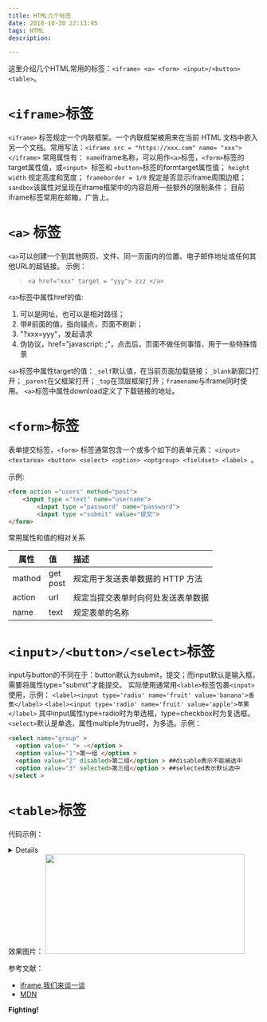 ```yaml
---
title: HTML几个标签
date: 2018-10-30 22:13:45
tags: HTML
description: 

---
```


这里介绍几个HTML常用的标签：`<iframe> <a> <form> <input>/<button> <table>`。
#  `<iframe>`标签
`<iframe>` 标签规定一个内联框架。一个内联框架被用来在当前 HTML 文档中嵌入另一个文档。常用写法：` <iframe src = "https://xxx.com" name= "xxx"> </iframe> `
常用属性有：
`name`iframe名称，可以用作`<a>`标签，`<form>`标签的target属性值，或`<input> `标签和 `<button>`标签的formtarget属性值；
`height` `width` 规定高度和宽度；
`frameborder = 1/0` 规定是否显示iframe周围边框；
`sandbox`该属性对呈现在iframe框架中的内容启用一些额外的限制条件；
目前iframe标签常用在邮箱，广告上。


  `<a>` 标签
===============
`<a>`可以创建一个到其他网页、文件、同一页面内的位置、电子邮件地址或任何其他URL的超链接。
示例：
> `<a href="xxx" target = "yyy"> zzz </a>`

`<a>`标签中属性href的值:
1. 可以是网址，也可以是相对路径； 
2. 带#前面的值，指向锚点，页面不刷新；
3. "?xxx=yyy"，发起请求
4. 伪协议，href="javascript: ;"，点击后，页面不做任何事情，用于一些特殊情景

`<a>`标签中属性target的值：`_self`默认值，在当前页面加载链接；`_blank`新窗口打开；`_parent`在父框架打开；`_top`在顶层框架打开；`framename`与iframe同时使用。
`<a>`标签中属性download定义了下载链接的地址。


`<form>`标签
====================
 表单提交标签，`<form>` 标签通常包含一个或多个如下的表单元素：
` <input>  <textarea> <button> <select> <option> <optgroup> <fieldset> <label>  `。

示例: 
> 
```html
<form action ="users" method="post"> 
    <input type ="text" name="username">
        <input type ="password" name="password">
        <input type ="submit" value="提交">
</form>
```
 
 常用属性和值的相对关系
 
| 属性 | 值 | 描述 |
| --- | :--- | :--- |
|mathod|get<br>post|规定用于发送表单数据的 HTTP 方法|
|action|url|规定当提交表单时向何处发送表单数据
|name|text|规定表单的名称

`<input>/<button>/<select>`标签
===================
input与button的不同在于：button默认为submit，提交；而input默认是输入框，需要将属性type="submit"才能提交。
实际使用通常用`<lable>`标签包裹`<input>`使用，示例：
`<label><input type='radio' name='fruit' value='banana'>香蕉</label>`
`<label><input type='radio' name='fruit' value='apple'>苹果</label>`
其中input属性type=radio时为单选框，type=checkbox时为复选框。
`<select>`默认是单选，属性multiple为true时，为多选。示例：
> 
```html
<select name="group" > 
  <option value=" "> -</option >
  <option value="1">第一组 </option >
  <option value="2" disabled>第二组</option > ##disable表示不能被选中
  <option value="3" selected>第三组</option > ##selected表示默认选中 
</select > 
```


`<table>`标签
======================
代码示例：
<details>

```html
<table >
    <colgroup>
    <col width=70>
    <col bgcolor=gray width=100>
    <col width=50>
    <col bgcolor=red width=50>
  </colgroup>
    <thead>
      <tr>
        <th>项目</th>
        <th>姓名</th>
        <th>班级</th>
        <th>分数</th>
      </tr>
    </thead>
    <tbody>
      <tr>
        <th></th>
        <td>小明</td>
        <td>一班</td>
        <td>90</td>
      </tr>
      <tr>
        <th></th>
        <td>小红</td>
        <td>二班</td>
        <td>95</td>
      </tr>
      <tr>
          <th>平均分</th>
          <td></td>
          <td></td>
          <td>92.5</td>
      </tr> 
    </tbody>
    <tfoot>
        <tr>
            <th>总分</th>
            <td></td>
            <td></td>
            <td>185</td>
        </tr>
    </tfoot>
  </table>  
  ```

</details>
效果图片：
<img src="http://ph5zfz0ki.bkt.clouddn.com/18-10-31/76207176.jpg"  width="400" height="200">

参考文献：
* [iframe,我们来谈一谈](https://segmentfault.com/a/1190000004502619#articleHeader15)
* [MDN](https://developer.mozilla.org/zh-CN/docs/Web/Guide/HTML/HTML5/HTML5_element_list)

<strong>Fighting!</strong>